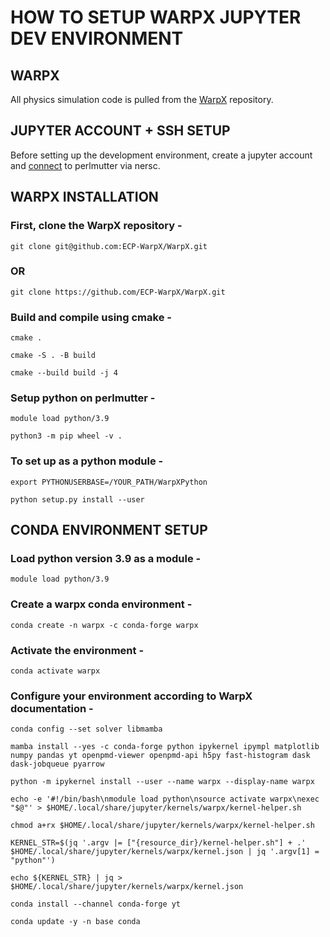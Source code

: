 # HOW TO SETUP WARPX JUPYTER DEV ENVIRONMENT

## WARPX
All physics simulation code is pulled from the [WarpX](https://github.com/ECP-WarpX/WarpX) repository.

## JUPYTER ACCOUNT + SSH SETUP
Before setting up the development environment, create a jupyter account and [connect](https://docs.nersc.gov/connect/) to perlmutter via nersc.

## WARPX INSTALLATION
### First, clone the WarpX repository - 

```
git clone git@github.com:ECP-WarpX/WarpX.git
```

### OR

```
git clone https://github.com/ECP-WarpX/WarpX.git
```

### Build and compile using cmake -

```
cmake .
```

```
cmake -S . -B build
```

```
cmake --build build -j 4
```

### Setup python on perlmutter - 

```
module load python/3.9
```

```
python3 -m pip wheel -v .
```

### To set up as a python module -

```
export PYTHONUSERBASE=/YOUR_PATH/WarpXPython
```

```
python setup.py install --user
```

## CONDA ENVIRONMENT SETUP
### Load python version 3.9 as a module -

```
module load python/3.9
```

### Create a warpx conda environment -

```
conda create -n warpx -c conda-forge warpx
```

### Activate the environment - 

```
conda activate warpx
```

### Configure your environment according to WarpX documentation - 

```
conda config --set solver libmamba
```

```
mamba install --yes -c conda-forge python ipykernel ipympl matplotlib numpy pandas yt openpmd-viewer openpmd-api h5py fast-histogram dask dask-jobqueue pyarrow
```

```
python -m ipykernel install --user --name warpx --display-name warpx
```

```
echo -e '#!/bin/bash\nmodule load python\nsource activate warpx\nexec "$@"' > $HOME/.local/share/jupyter/kernels/warpx/kernel-helper.sh
```

```
chmod a+rx $HOME/.local/share/jupyter/kernels/warpx/kernel-helper.sh
```

```
KERNEL_STR=$(jq '.argv |= ["{resource_dir}/kernel-helper.sh"] + .' $HOME/.local/share/jupyter/kernels/warpx/kernel.json | jq '.argv[1] = "python"')
```

```
echo ${KERNEL_STR} | jq > $HOME/.local/share/jupyter/kernels/warpx/kernel.json
```

```
conda install --channel conda-forge yt
```

```
conda update -y -n base conda
```
